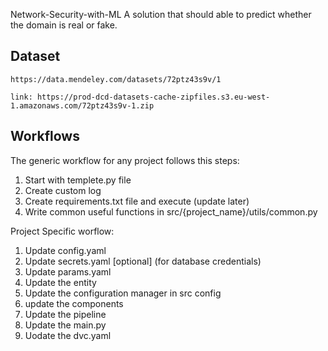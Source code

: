 Network-Security-with-ML
A solution that should able to predict whether the domain is real or fake.

## Dataset

```
https://data.mendeley.com/datasets/72ptz43s9v/1

link: https://prod-dcd-datasets-cache-zipfiles.s3.eu-west-1.amazonaws.com/72ptz43s9v-1.zip

```


## Workflows

The generic workflow for any project follows this steps:

1. Start with templete.py file
2. Create custom log
3. Create requirements.txt file and execute (update later)
4. Write common useful functions in src/{project_name}/utils/common.py

Project Specific worflow:

1. Update config.yaml
2. Update secrets.yaml [optional] (for database credentials)
3. Update params.yaml
4. Update the entity
5. Update the configuration manager in src config
6. update the components
7. Update the pipeline
8. Update the main.py
9. Uodate the dvc.yaml

